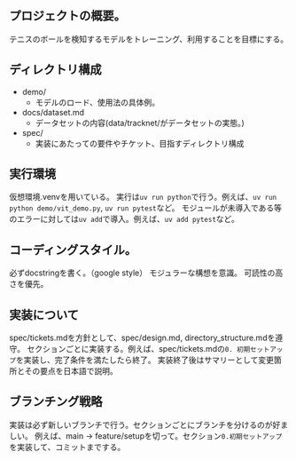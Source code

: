 ## プロジェクトの概要。
テニスのボールを検知するモデルをトレーニング、利用することを目標にする。

## ディレクトリ構成
- demo/
  - モデルのロード、使用法の具体例。
- docs/dataset.md
  - データセットの内容(data/tracknet/がデータセットの実態。)
- spec/
  - 実装にあたっての要件やチケット、目指すディレクトリ構成

## 実行環境
仮想環境.venvを用いている。
実行は`uv run python`で行う。例えば、`uv run python demo/vit_demo.py`, `uv run pytest`など。
モジュールが未導入である等のエラーに対しては`uv add`で導入。例えば、`uv add pytest`など。

## コーディングスタイル。
必ずdocstringを書く。（google style）
モジュラーな構想を意識。
可読性の高さを優先。

## 実装について
spec/tickets.mdを方針として、spec/design.md, directory_structure.mdを遵守。
セクションごとに実装する。例えば、spec/tickets.mdの`0. 初期セットアップ`を実装し、完了条件を満たしたら終了。
実装終了後はサマリーとして変更箇所とその要点を日本語で説明。

## ブランチング戦略
実装は必ず新しいブランチで行う。セクションごとにブランチを分けるのが好ましい。
例えば、main -> feature/setupを切って。セクション`0.初期セットアップ`を実装して、コミットまでする。